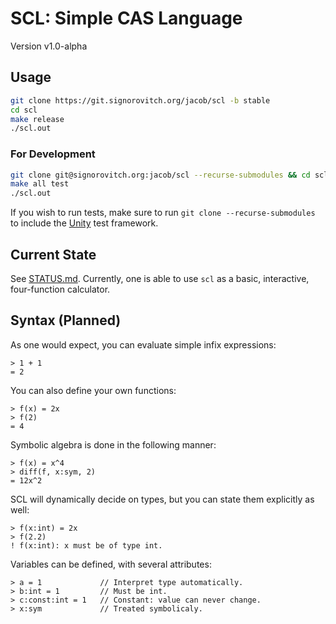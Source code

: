# SCL: Simple CAS Language

Version v1.0-alpha

## Usage

```bash
git clone https://git.signorovitch.org/jacob/scl -b stable
cd scl
make release
./scl.out
```

### For Development

```bash
git clone git@signorovitch.org:jacob/scl --recurse-submodules && cd scl
make all test
./scl.out
```

If you wish to run tests, make sure to run `git clone --recurse-submodules` to
include the [Unity](https://github.com/ThrowTheSwitch/Unity) test framework.

## Current State

See [STATUS.md](STATUS.md). Currently, one is able to use `scl` as a basic,
interactive, four-function calculator.

## Syntax (Planned)

As one would expect, you can evaluate simple infix expressions:

```scl
> 1 + 1
= 2
```

You can also define your own functions:

```scl
> f(x) = 2x
> f(2)
= 4
```

Symbolic algebra is done in the following manner:

```scl
> f(x) = x^4
> diff(f, x:sym, 2)
= 12x^2
```

SCL will dynamically decide on types, but you can state them explicitly as
well:

```scl
> f(x:int) = 2x
> f(2.2)
! f(x:int): x must be of type int.
```

Variables can be defined, with several attributes:

```scl
> a = 1             // Interpret type automatically.
> b:int = 1         // Must be int.
> c:const:int = 1   // Constant: value can never change.
> x:sym             // Treated symbolicaly.
```
